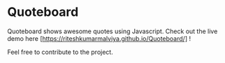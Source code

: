 # Quoteboard
 Quoteboard shows awesome quotes using Javascript. Check out the live demo here [https://riteshkumarmalviya.github.io/Quoteboard/] !
 
 Feel free to contribute to the project.
